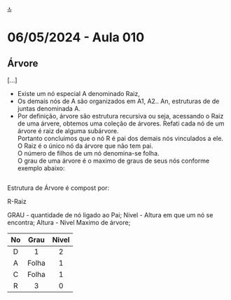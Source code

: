 [🔝](../README.md)

# 06/05/2024 - Aula 010

## Árvore

\[...\]<br>

- Existe um nó especial A denominado Raiz,<br>
- Os demais nós de A são organizados em A1, A2.. An, estruturas de de juntas denominada A.<br>
- Por definição, árvore são estrutura recursiva ou seja, acessando o Raiz de uma árvere, obtemos uma coleção de árvores. Refati cada nó de um árvore é raiz de alguma subárvore.<br>
Portanto concluimos que o nó R é pai dos demais nós vinculados a ele. O Raiz é o único nó da árvore que não tem pai.<br>
O número de filhos de um nó denomina-se folha.<br>
O grau de uma árvore é o maximo de graus de seus nós conforme exemplo abaixo:

![]()

Estrutura de Árvore é compost por:

R-Raiz

GRAU - quantidade de nó ligado ao Pai;
Nivel - Altura em que um nó se encontra;
Altura - Nivel Maximo de árvore;

|No | Grau | Nivel |
|:--:|:--:|:--:|
|D|1|2|
|A|Folha|1|
|C|Folha|1|
|R|3|0|